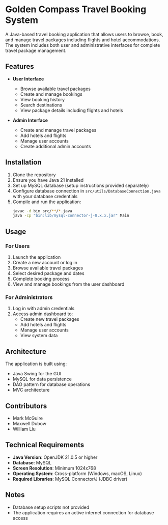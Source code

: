# Golden Compass Travel Booking System

A Java-based travel booking application that allows users to browse, book, and manage travel packages including flights and hotel accommodations. The system includes both user and administrative interfaces for complete travel package management.

## Features

- **User Interface**

  - Browse available travel packages
  - Create and manage bookings
  - View booking history
  - Search destinations
  - View package details including flights and hotels

- **Admin Interface**
  - Create and manage travel packages
  - Add hotels and flights
  - Manage user accounts
  - Create additional admin accounts

## Installation

1. Clone the repository
2. Ensure you have Java 21 installed
3. Set up MySQL database (setup instructions provided separately)
4. Configure database connection in `src/utils/DatabaseConnection.java` with your database credentials
5. Compile and run the application:
   ```bash
   javac -d bin src/**/*.java
   java -cp "bin:lib/mysql-connector-j-8.x.x.jar" Main
   ```

## Usage

### For Users

1. Launch the application
2. Create a new account or log in
3. Browse available travel packages
4. Select desired package and dates
5. Complete booking process
6. View and manage bookings from the user dashboard

### For Administrators

1. Log in with admin credentials
2. Access admin dashboard to:
   - Create new travel packages
   - Add hotels and flights
   - Manage user accounts
   - View system data

## Architecture

The application is built using:

- Java Swing for the GUI
- MySQL for data persistence
- DAO pattern for database operations
- MVC architecture

## Contributors

- Mark McGuire
- Maxwell Dubow
- William Liu

## Technical Requirements

- **Java Version**: OpenJDK 21.0.5 or higher
- **Database**: MySQL
- **Screen Resolution**: Minimum 1024x768
- **Operating System**: Cross-platform (Windows, macOS, Linux)
- **Required Libraries**: MySQL Connector/J (JDBC driver)

## Notes

- Database setup scripts not provided
- The application requires an active internet connection for database access
